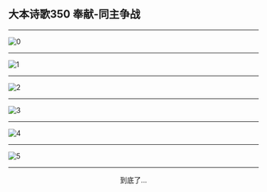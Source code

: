 
## 大本诗歌350 奉献-同主争战
        
<div id="aplayer0"></div>

---

<img alt="0" data-original="/data/d0350/0">

---

<img alt="1" data-original="/data/d0350/1">

---

<img alt="2" data-original="/data/d0350/2">

---

<img alt="3" data-original="/data/d0350/3">

---

<img alt="4" data-original="/data/d0350/4">

---

<img alt="5" data-original="/data/d0350/5">

---

<p style="text-align: center">到底了...</p>

<script src="/js/dist-view.js"></script>

<script>
MAIN.id = 'd0350';
        
const ap0 = new APlayer({
    container: document.getElementById('aplayer0'),
    volume: 1,
    loop: 'none',
    preload: 'none',
    audio: [{
        name: '大本诗歌350.mp3',
        artist: '大本诗歌',
        url: 'https://res.wx.qq.com/voice/getvoice?mediaid=MzI0NTk3MDM5M18yMjQ3NDkxODQ0',
        cover: '/favicon'
    }]
});
</script>
